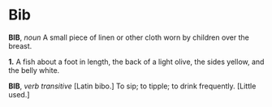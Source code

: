 # Bib

**BIB**, _noun_ A small piece of linen or other cloth worn by children over the breast.

**1.** A fish about a foot in length, the back of a light olive, the sides yellow, and the belly white.

**BIB**, _verb transitive_ \[Latin bibo.\] To sip; to tipple; to drink frequently. \[Little used.\]